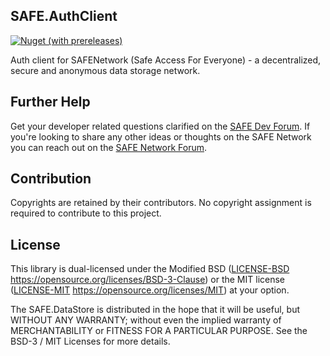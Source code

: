 ## SAFE.AuthClient

[![Nuget (with prereleases)](https://img.shields.io/nuget/vpre/SAFE.AuthClient.svg)](https://www.nuget.org/packages/SAFE.AuthClient)

Auth client for SAFENetwork (Safe Access For Everyone) - a decentralized, secure and anonymous data storage network.

## Further Help

Get your developer related questions clarified on the [SAFE Dev Forum](https://forum.safedev.org/). If you're looking to share any other ideas or thoughts on the SAFE Network you can reach out on the [SAFE Network Forum](https://safenetforum.org/).


## Contribution

Copyrights are retained by their contributors. No copyright assignment is required to contribute to this project.


## License

This library is dual-licensed under the Modified BSD ([LICENSE-BSD](LICENSE-BSD) https://opensource.org/licenses/BSD-3-Clause) or the MIT license ([LICENSE-MIT](LICENSE-MIT) https://opensource.org/licenses/MIT) at your option.

The SAFE.DataStore is distributed in the hope that it will be useful, but WITHOUT ANY WARRANTY; without even the implied warranty of MERCHANTABILITY or FITNESS FOR A PARTICULAR PURPOSE. See the BSD-3 / MIT Licenses for more details.